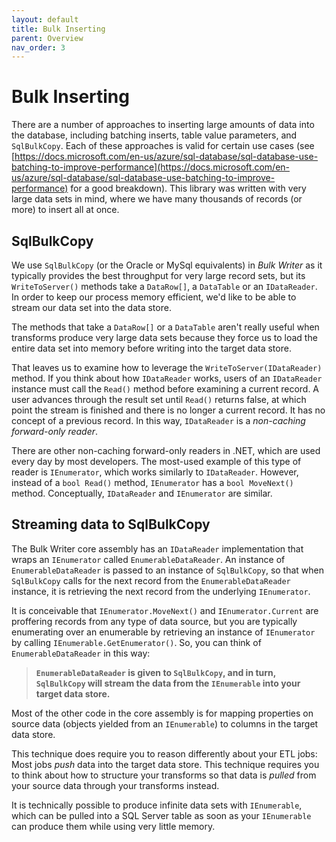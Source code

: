 ```yaml
---
layout: default
title: Bulk Inserting
parent: Overview
nav_order: 3
---
```

# Bulk Inserting

There are a number of approaches to inserting large amounts of data into the database, including batching inserts, table value parameters, and `SqlBulkCopy`. Each of these approaches is valid for certain use cases (see [https://docs.microsoft.com/en-us/azure/sql-database/sql-database-use-batching-to-improve-performance](https://docs.microsoft.com/en-us/azure/sql-database/sql-database-use-batching-to-improve-performance) for a good breakdown). This library was written with very large data sets in mind, where we have many thousands of records (or more) to insert all at once.

## SqlBulkCopy

We use `SqlBulkCopy` (or the Oracle or MySql equivalents) in *Bulk Writer* as it typically provides the best throughput for very large record sets, but its `WriteToServer()` methods take a `DataRow[]`, a `DataTable` or an `IDataReader`. In order to keep our process memory efficient, we'd like to be able to stream our data set into the data store.

The methods that take a `DataRow[]` or a `DataTable` aren't really useful when transforms produce very large data sets because they force us to load the entire data set into memory before writing into the target data store.

That leaves us to examine how to leverage the `WriteToServer(IDataReader)` method. If you think about how `IDataReader` works, users of an `IDataReader` instance must call the `Read()` method before examining a current record. A user advances through the result set until `Read()` returns false, at which point the stream is finished and there is no longer a current record. It has no concept of a previous record. In this way, `IDataReader` is a *non-caching forward-only reader*.

There are other non-caching forward-only readers in .NET, which are used every day by most developers. The most-used example of this type of reader is `IEnumerator`, which works similarly to `IDataReader`. However, instead of a `bool Read()` method, `IEnumerator` has a `bool MoveNext()` method. Conceptually, `IDataReader` and `IEnumerator` are similar.

## Streaming data to SqlBulkCopy

The Bulk Writer core assembly has an `IDataReader` implementation that wraps an `IEnumerator` called `EnumerableDataReader`. An instance of `EnumerableDataReader` is passed to an instance of `SqlBulkCopy`, so that when `SqlBulkCopy` calls for the next record from the `EnumerableDataReader` instance, it is retrieving the next record from the underlying `IEnumerator`.

It is conceivable that `IEnumerator.MoveNext()` and `IEnumerator.Current` are proffering records from any type of data source, but you are typically enumerating over an enumerable by retrieving an instance of `IEnumerator` by calling `IEnumerable.GetEnumerator()`. So, you can think of `EnumerableDataReader` in this way:

> **`EnumerableDataReader` is given to `SqlBulkCopy`, and in turn, `SqlBulkCopy` will stream the data from the `IEnumerable` into your target data store.**

Most of the other code in the core assembly is for mapping properties on source data (objects yielded from an `IEnumerable`) to columns in the target data store. 

This technique does require you to reason differently about your ETL jobs: Most jobs *push* data into the target data store. This technique requires you to think about how to structure your transforms so that data is *pulled* from your source data through your transforms instead.

It is technically possible to produce infinite data sets with `IEnumerable`, which can be pulled into a SQL Server table as soon as your `IEnumerable` can produce them while using very little memory.

